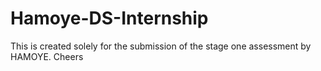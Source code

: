 # Hamoye-DS-Internship

This is created solely for the submission of the stage one assessment by HAMOYE. 
Cheers

